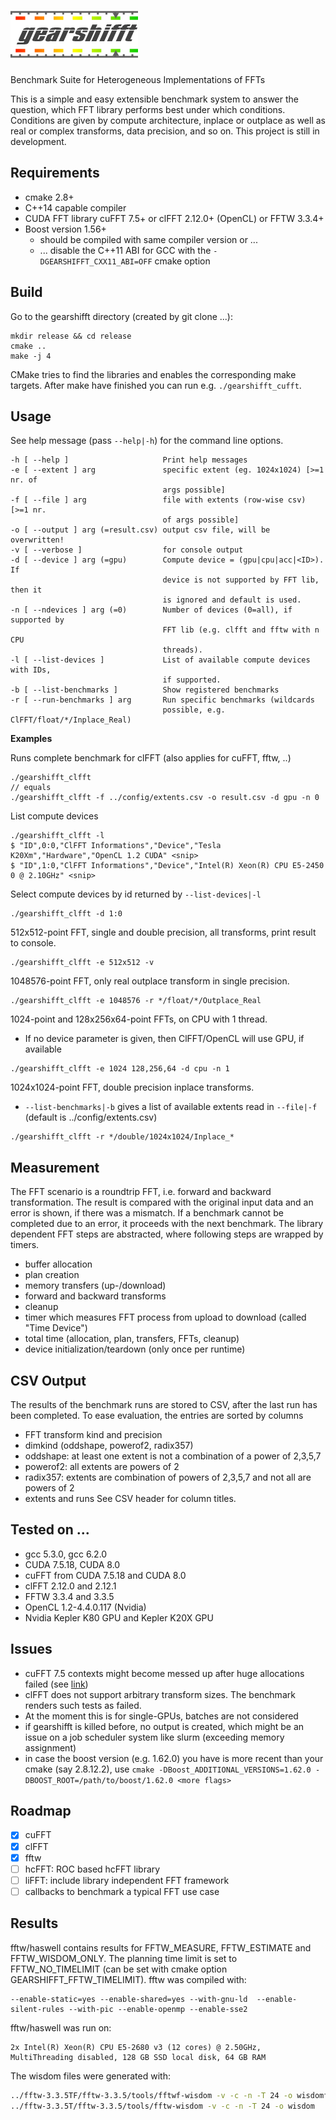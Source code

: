 # ![gearshifft](images/gearshifft_logo_img_100.png)

Benchmark Suite for Heterogeneous Implementations of FFTs

This is a simple and easy extensible benchmark system to answer the question, which FFT library performs best under which conditions.
Conditions are given by compute architecture, inplace or outplace as well as real or complex transforms, data precision, and so on.
This project is still in development. 

## Requirements

- cmake 2.8+
- C++14 capable compiler
- CUDA FFT library cuFFT 7.5+ or clFFT 2.12.0+ (OpenCL) or FFTW 3.3.4+
- Boost version 1.56+
  - should be compiled with same compiler version or ...
  - ... disable the C++11 ABI for GCC with the `-DGEARSHIFFT_CXX11_ABI=OFF` cmake option 

## Build
Go to the gearshifft directory (created by git clone ...):
```
mkdir release && cd release
cmake ..
make -j 4
```
CMake tries to find the libraries and enables the corresponding make targets.
After make have finished you can run e.g. `./gearshifft_cufft`.

## Usage

See help message (pass `--help|-h`) for the command line options.
```
-h [ --help ]                     Print help messages
-e [ --extent ] arg               specific extent (eg. 1024x1024) [>=1 nr. of
                                  args possible]
-f [ --file ] arg                 file with extents (row-wise csv) [>=1 nr.
                                  of args possible]
-o [ --output ] arg (=result.csv) output csv file, will be overwritten!
-v [ --verbose ]                  for console output
-d [ --device ] arg (=gpu)        Compute device = (gpu|cpu|acc|<ID>). If
                                  device is not supported by FFT lib, then it
                                  is ignored and default is used.
-n [ --ndevices ] arg (=0)        Number of devices (0=all), if supported by
                                  FFT lib (e.g. clfft and fftw with n CPU
                                  threads).
-l [ --list-devices ]             List of available compute devices with IDs,
                                  if supported.
-b [ --list-benchmarks ]          Show registered benchmarks
-r [ --run-benchmarks ] arg       Run specific benchmarks (wildcards
                                  possible, e.g. ClFFT/float/*/Inplace_Real)
```
**Examples**

Runs complete benchmark for clFFT (also applies for cuFFT, fftw, ..)
```
./gearshifft_clfft
// equals
./gearshifft_clfft -f ../config/extents.csv -o result.csv -d gpu -n 0
```
List compute devices
```
./gearshifft_clfft -l
$ "ID",0:0,"ClFFT Informations","Device","Tesla K20Xm","Hardware","OpenCL 1.2 CUDA" <snip>
$ "ID",1:0,"ClFFT Informations","Device","Intel(R) Xeon(R) CPU E5-2450 0 @ 2.10GHz" <snip>
```
Select compute devices by id returned by `--list-devices|-l`
```
./gearshifft_clfft -d 1:0
```
512x512-point FFT, single and double precision, all transforms, print result to console.
```
./gearshifft_clfft -e 512x512 -v
```
1048576-point FFT, only real outplace transform in single precision.
```
./gearshifft_clfft -e 1048576 -r */float/*/Outplace_Real
```
1024-point and 128x256x64-point FFTs, on CPU with 1 thread.
- If no device parameter is given, then ClFFT/OpenCL will use GPU, if available
```
./gearshifft_clfft -e 1024 128,256,64 -d cpu -n 1
```
1024x1024-point FFT, double precision inplace transforms.
- `--list-benchmarks|-b` gives a list of available extents read in `--file|-f` (default is ../config/extents.csv)
```
./gearshifft_clfft -r */double/1024x1024/Inplace_*
```

## Measurement

The FFT scenario is a roundtrip FFT, i.e. forward and backward transformation.
The result is compared with the original input data and an error is shown, if there was a mismatch.
If a benchmark cannot be completed due to an error, it proceeds with the next benchmark.
The library dependent FFT steps are abstracted, where following steps are wrapped by timers.
- buffer allocation
- plan creation
- memory transfers (up-/download)
- forward and backward transforms
- cleanup
- timer which measures FFT process from upload to download (called "Time Device")
- total time (allocation, plan, transfers, FFTs, cleanup)
- device initialization/teardown (only once per runtime)

## CSV Output

The results of the benchmark runs are stored to CSV, after the last run has been completed.
To ease evaluation, the entries are sorted by columns 
- FFT transform kind and precision
- dimkind (oddshape, powerof2, radix357)
 - oddshape: at least one extent is not a combination of a power of 2,3,5,7
 - powerof2: all extents are powers of 2
 - radix357: extents are combination of powers of 2,3,5,7 and not all are powers of 2
- extents and runs
See CSV header for column titles.

## Tested on ...

- gcc 5.3.0, gcc 6.2.0
- CUDA 7.5.18, CUDA 8.0
- cuFFT from CUDA 7.5.18 and CUDA 8.0
- clFFT 2.12.0 and 2.12.1
- FFTW 3.3.4 and 3.3.5
- OpenCL 1.2-4.4.0.117 (Nvidia)
- Nvidia Kepler K80 GPU and Kepler K20X GPU

## Issues

- cuFFT 7.5 contexts might become messed up after huge allocations failed (see [link](https://devtalk.nvidia.com/default/topic/956093/gpu-accelerated-libraries/cufft-out-of-memory-yields-quot-irreparable-quot-context/))
- clFFT does not support arbitrary transform sizes. The benchmark renders such tests as failed.
- At the moment this is for single-GPUs, batches are not considered
- if gearshifft is killed before, no output is created, which might be an issue on a job scheduler system like slurm (exceeding memory assignment)
- in case the boost version (e.g. 1.62.0) you have is more recent than your cmake (say 2.8.12.2), use `cmake -DBoost_ADDITIONAL_VERSIONS=1.62.0 -DBOOST_ROOT=/path/to/boost/1.62.0 <more flags>`

## Roadmap

- [x] cuFFT
- [x] clFFT
- [x] fftw
- [ ] hcFFT: ROC based hcFFT library
- [ ] liFFT: include library independent FFT framework
- [ ] callbacks to benchmark a typical FFT use case

## Results
fftw/haswell contains results for FFTW_MEASURE, FFTW_ESTIMATE and FFTW_WISDOM_ONLY. The planning time limit is set to FFTW_NO_TIMELIMIT (can be set with cmake option GEARSHIFFT_FFTW_TIMELIMIT).
fftw was compiled with:
```
--enable-static=yes --enable-shared=yes --with-gnu-ld  --enable-silent-rules --with-pic --enable-openmp --enable-sse2
```
fftw/haswell was run on:
```
2x Intel(R) Xeon(R) CPU E5-2680 v3 (12 cores) @ 2.50GHz, MultiThreading disabled, 128 GB SSD local disk, 64 GB RAM
```
The wisdom files were generated with:
```bash
../fftw-3.3.5TF/fftw-3.3.5/tools/fftwf-wisdom -v -c -n -T 24 -o wisdomf  # single precision
../fftw-3.3.5T/fftw-3.3.5/tools/fftw-wisdom -v -c -n -T 24 -o wisdom     # double precision
```
